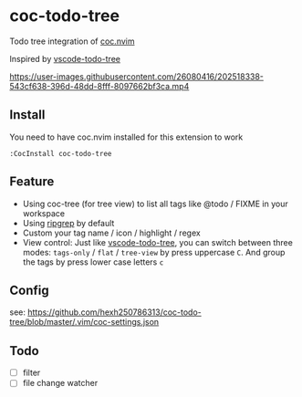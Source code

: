 # coc-todo-tree

Todo tree integration of [coc.nvim](https://github.com/neoclide/coc.nvim)

Inspired by [vscode-todo-tree](https://github.com/Gruntfuggly/todo-tree)

https://user-images.githubusercontent.com/26080416/202518338-543cf638-396d-48dd-8fff-8097662bf3ca.mp4

## Install

You need to have coc.nvim installed for this extension to work

```
:CocInstall coc-todo-tree
```

## Feature

- Using coc-tree (for tree view) to list all tags like @todo / FIXME in your workspace
- Using [ripgrep](https://github.com/BurntSushi/ripgrep) by default
- Custom your tag name / icon / highlight / regex
- View control: Just like [vscode-todo-tree](https://github.com/Gruntfuggly/todo-tree), you can switch between three modes: `tags-only` / `flat` / `tree-view` by press uppercase `C`. And group the tags by press lower case letters `c`

## Config

see: https://github.com/hexh250786313/coc-todo-tree/blob/master/.vim/coc-settings.json

## Todo

- [ ] filter
- [ ] file change watcher
